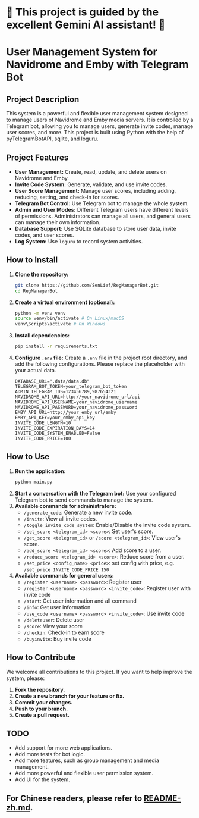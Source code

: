 # 🚀 This project is guided by the excellent Gemini AI assistant! 🤖

# User Management System for Navidrome and Emby with Telegram Bot

## Project Description

This system is a powerful and flexible user management system designed to manage users of Navidrome and Emby media servers. It is controlled by a Telegram bot, allowing you to manage users, generate invite codes, manage user scores, and more. This project is built using Python with the help of pyTelegramBotAPI, sqlite, and loguru.

## Project Features

-   **User Management:** Create, read, update, and delete users on Navidrome and Emby.
-   **Invite Code System:** Generate, validate, and use invite codes.
-   **User Score Management:** Manage user scores, including adding, reducing, setting, and check-in for scores.
-   **Telegram Bot Control:** Use Telegram bot to manage the whole system.
-   **Admin and User Modes:** Different Telegram users have different levels of permissions. Administrators can manage all users, and general users can manage their own information.
-   **Database Support:** Use SQLite database to store user data, invite codes, and user scores.
-   **Log System:** Use `loguru` to record system activities.

## How to Install

1.  **Clone the repository:**
    ```bash
    git clone https://github.com/SenLief/RegManagerBot.git
    cd RegManagerBot
    ```
2.  **Create a virtual environment (optional):**
    ```bash
    python -m venv venv
    source venv/bin/activate # On Linux/macOS
    venv\Scripts\activate # On Windows
    ```
3.  **Install dependencies:**
    ```bash
    pip install -r requirements.txt
    ```
4.  **Configure `.env` file:** Create a `.env` file in the project root directory, and add the following configurations. Please replace the placeholder with your actual data.
    ```
    DATABASE_URL=".data/data.db"
    TELEGRAM_BOT_TOKEN=your_telegram_bot_token
    ADMIN_TELEGRAM_IDS=123456789,987654321
    NAVIDROME_API_URL=http://your_navidrome_url/api
    NAVIDROME_API_USERNAME=your_navidrome_username
    NAVIDROME_API_PASSWORD=your_navidrome_password
    EMBY_API_URL=http://your_emby_url/emby
    EMBY_API_KEY=your_emby_api_key
    INVITE_CODE_LENGTH=10
    INVITE_CODE_EXPIRATION_DAYS=14
    INVITE_CODE_SYSTEM_ENABLED=False
    INVITE_CODE_PRICE=100
    ```

## How to Use

1.  **Run the application:**
    ```bash
    python main.py
    ```
2.  **Start a conversation with the Telegram bot:** Use your configured Telegram bot to send commands to manage the system.
3.  **Available commands for administrators:**
    -   `/generate_code`: Generate a new invite code.
    -   `/invite`: View all invite codes.
    -   `/toggle_invite_code_system`: Enable/Disable the invite code system.
    -   `/set_score <telegram_id> <score>`: Set user's score.
    -   `/get_score <telegram_id>` or `/score <telegram_id>`: View user's score.
    -   `/add_score <telegram_id> <score>`: Add score to a user.
    -   `/reduce_score <telegram_id> <score>`: Reduce score from a user.
    -   `/set_price <config_name> <price>`: set config with price, e.g. `/set_price INVITE_CODE_PRICE 150`
4. **Available commands for general users:**
    -   `/register <username> <password>`: Register user
    -   `/register <username> <password> <invite_code>`: Register user with invite code
    -   `/start`: Get user information and all command
    -   `/info`: Get user information
    -   `/use_code <username> <password> <invite_code>`: Use invite code
    -  `/deleteuser`: Delete user
    -   `/score`: View your score
    -   `/checkin`: Check-in to earn score
    -   `/buyinvite`: Buy invite code

## How to Contribute

We welcome all contributions to this project. If you want to help improve the system, please:

1.  **Fork the repository.**
2.  **Create a new branch for your feature or fix.**
3.  **Commit your changes.**
4.  **Push to your branch.**
5.  **Create a pull request.**

## TODO

-   Add support for more web applications.
-   Add more tests for bot logic.
-   Add more features, such as group management and media management.
-   Add more powerful and flexible user permission system.
-   Add UI for the system.

## For Chinese readers, please refer to [README-zh.md](README-zh.md).